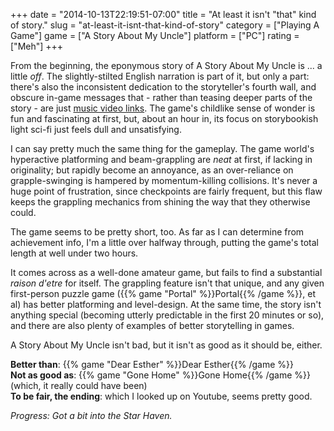 +++
date = "2014-10-13T22:19:51-07:00"
title = "At least it isn't \"that\" kind of story."
slug = "at-least-it-isnt-that-kind-of-story"
category = ["Playing A Game"]
game = ["A Story About My Uncle"]
platform = ["PC"]
rating = ["Meh"]
+++

From the beginning, the eponymous story of A Story About My Uncle is ... a little <i>off</i>.  The slightly-stilted English narration is part of it, but only a part: there's also the inconsistent dedication to the storyteller's fourth wall, and obscure in-game messages that - rather than teasing deeper parts of the story - are just <a href="https://www.youtube.com/watch?v=oHg5SJYRHA0">music video links</a>.  The game's childlike sense of wonder is fun and fascinating at first, but, about an hour in, its focus on storybookish light sci-fi just feels dull and unsatisfying.

I can say pretty much the same thing for the gameplay.  The game world's hyperactive platforming and beam-grappling are <i>neat</i> at first, if lacking in originality; but rapidly become an annoyance, as an over-reliance on grapple-swinging is hampered by momentum-killing collisions.  It's never a huge point of frustration, since checkpoints are fairly frequent, but this flaw keeps the grappling mechanics from shining the way that they otherwise could.

The game seems to be pretty short, too.  As far as I can determine from achievement info, I'm a little over halfway through, putting the game's total length at well under two hours.

It comes across as a well-done amateur game, but fails to find a substantial <i>raison d'etre</i> for itself.  The grappling feature isn't that unique, and any given first-person puzzle game ({{% game "Portal" %}}Portal{{% /game %}}, et al) has better platforming and level-design.  At the same time, the story isn't anything special (becoming utterly predictable in the first 20 minutes or so), and there are also plenty of examples of better storytelling in games.

A Story About My Uncle isn't bad, but it isn't as good as it should be, either.

<b>Better than</b>: {{% game "Dear Esther" %}}Dear Esther{{% /game %}}  
<b>Not as good as</b>: {{% game "Gone Home" %}}Gone Home{{% /game %}} (which, it really could have been)  
<b>To be fair, the ending</b>: which I looked up on Youtube, seems pretty good.

<i>Progress: Got a bit into the Star Haven.</i>